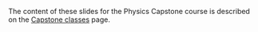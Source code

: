 The content of these slides for the Physics Capstone course is described on the [Capstone classes](/PhysicsCapstoneGW/CapstoneClasses.md) page.
